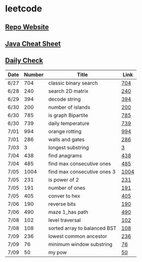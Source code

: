 # leetcode

## [Repo Website](https://simonzhang0428.github.io/leetcode/)
## [Java Cheat Sheet](https://github.com/simonzhang0428/leetcode/blob/main/CheatSheet.pdf)
## [Daily Check](https://github.com/simonzhang0428/leetcode/blob/main/DailyCheck.pdf)

| Date          | Number        |  Title                        |  Link
| -----------   | -----------   | -----------                   | ----------- |
| 6/27          | 704           | classic binary search         | [704](https://github.com/simonzhang0428/leetcode/blob/main/BinarySearch704.java)
| 6/28          | 240           | search 2D matrix              | [240](https://github.com/simonzhang0428/leetcode/blob/main/SearchMatrix240.java)
| 6/29          | 394           | decode string                 | [394](https://github.com/simonzhang0428/leetcode/blob/main/DecodeString394.java)
| 6/30          | 200           | number of islands             | [200](https://github.com/simonzhang0428/leetcode/blob/main/NumIslands200.java)
| 6/30          | 785           | is graph Bipartite            | [785](https://github.com/simonzhang0428/leetcode/blob/main/IsBipartite785.java)
| 6/30          | 739           | daily temperature             | [739](https://github.com/simonzhang0428/leetcode/blob/main/DailyTemperatures739.java)
| 7/01          | 994           | orange rotting                | [994](https://github.com/simonzhang0428/leetcode/blob/main/OrangeRotton994.java)
| 7/01          | 286           | walls and gates               | [286](https://github.com/simonzhang0428/leetcode/blob/main/WallAndGate286.java)
| 7/03          | 3             | longest substring             | [3](https://github.com/simonzhang0428/leetcode/blob/main/LengthOfLongestSubstring3.java)
| 7/04          | 438           | find anagrams                 | [438](https://github.com/simonzhang0428/leetcode/blob/main/FindAnagrams438.java)
| 7/04          | 485           | find max consecutive ones     | [485](https://github.com/simonzhang0428/leetcode/blob/main/FindMaxConsecutiveOnes485.java)
| 7/05          | 1004          | find max consecutive ones 3   | [1004](https://github.com/simonzhang0428/leetcode/blob/main/LongestOnes1004.java)
| 7/05          | 231           | is power of 2                 | [231](https://github.com/simonzhang0428/leetcode/blob/main/IsPowerOfTwo231.java)
| 7/05          | 191           | number of ones                | [191](https://github.com/simonzhang0428/leetcode/blob/main/NumberOfOnes191.java)
| 7/05          | 405           | conver to hex                 | [405](https://github.com/simonzhang0428/leetcode/blob/main/ToHex405.java)
| 7/06          | 190           | reverse bits                  | [190](https://github.com/simonzhang0428/leetcode/blob/main/ReverseBits190.java)
| 7/06          | 490           | maze 1_has path               | [490](https://github.com/simonzhang0428/leetcode/blob/main/Maze490.java)
| 7/08          | 102           | level traversal               | [102](https://github.com/simonzhang0428/leetcode/blob/main/LevelOrder102.java)
| 7/08          | 108           | sorted array to balanced BST  | [108](https://github.com/simonzhang0428/leetcode/blob/main/SortedArrayToBST108.java)
| 7/09          | 236           | lowest common ancestor        | [236](https://github.com/simonzhang0428/leetcode/blob/main/LCA236.java)
| 7/09          | 76            | minimum window substring      | [76](https://github.com/simonzhang0428/leetcode/blob/main/MinimumWindowSubstring76.java)
| 7/09          | 50            | my pow                        | [50](https://github.com/simonzhang0428/leetcode/blob/main/Pow50.java)